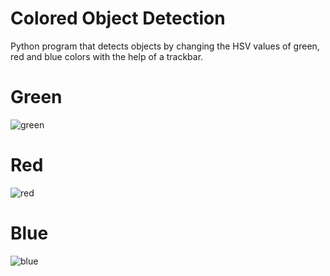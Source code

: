 # Colored Object Detection
Python program that detects objects by changing the HSV values ​​of green, red and blue colors with the help of a trackbar.
# Green
![green](https://github.com/user-attachments/assets/a9ddbc50-2cde-4fb4-8448-9647d111961b)
# Red
![red](https://github.com/user-attachments/assets/be239376-a534-46dd-b5c2-40b7422dffcf)
# Blue
![blue](https://github.com/user-attachments/assets/565eceee-f001-4e71-a3d8-51623b213f87)
